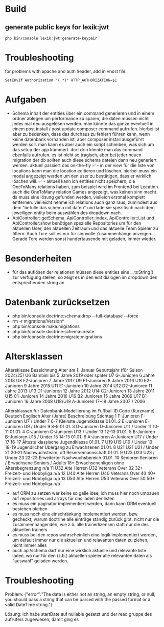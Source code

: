# Build

## generate public keys for lexik:jwt
```shell
php bin/console lexik:jwt:generate-keypair
```

# Troubleshooting
for problems with apache and auth header, add in vhost file:

```
SetEnvIf Authorization "(.*)" HTTP_AUTHORIZATION=$1
```

# Aufgaben
- Schema inhalt der entities über ein command generieren und in einem ordner ablegen um performance zu sparen, die daten müssen nicht jedes mal neu ausgelesen werden. man könnte das ganze eventuell in einem post install / post update composer command aufrufen. hierbei ist aber zu bedenken, dass das durchaus zu fehlern führen kann, wenn keine datenbank vorhanden ist, aber composer install ausgeführt werden soll. man kann es aber auch ein script schreiben, was sich um das setup der app kümmert. dort drin könnte man das command ebenfalls aufrufen. es ist nicht so tragisch, aber bei jeder neuen migration der db sollten auch diese schema dateien dann neu generiert werden. aktuell passiert das on-the-fly
✅ - in der view für die liste von locations kann man die location editieren und löschen. hierbei muss ein modal angezeigt werden um den user zu bestätigen, dass er wirklich löschen will. 
✅ - aktuell kann ich entities nicht speichern, die OneToMany relations haben, zum beispiel wird im Frontend bei Location auch die OneToMany relation Games angezeigt, was keinen sinn macht. da muss eine lösung gefunden werden, vielleich erstmal komplett entfernen. vielleicht nehme ich relations auch ganz raus, zumindest aus dem "befülle das schema mit daten" und lade sie  spezifisch nach dem jeweiligen entity beim auswählen des dropdown nach.
- ApiController::getSchema, ApiController::index, ApiController::List und ApiController:show benötigen spezielle Repositories um für den aktuellen User, den aktuellen Zeitraum und das aktuelle Team Spieler zu filtern. Auch Tore soll es nur für sinnvolle Zusammenhänge anzeigen. Gerade Tore werden sonst hundertausende mit geladen, immer wieder.

# Besonderheiten
- für das auflösen der relationen müssen diese entities eine __toString() zur verfügung stellen, so zeigt es in den edit dialogen im dropdown den entsprechenden string an

# Datenbank zurücksetzen
- php bin/console doctrine:schema:drop --full-database --force
- rm -r migrations/Version*
- php bin/console make:migrations
- php bin/console doctrine:schema:create
- php bin/console doctrine:migrate:migrations

# Altersklassen
Altersklasse	Bezeichnung	Alter am 1. Januar	Geburtsjahr (für Saison 2024/25)
U6	Bambini	bis 5 Jahre	2019 oder später
U7	G-Junioren	6 Jahre	2018
U8	F2-Junioren	7 Jahre	2017
U9	F1-Junioren	8 Jahre	2016
U10	E2-Junioren	9 Jahre	2015
U11	E1-Junioren	10 Jahre	2014
U12	D2-Junioren	11 Jahre	2013
U13	D1-Junioren	12 Jahre	2012
U14	C2-Junioren	13 Jahre	2011
U15	C1-Junioren	14 Jahre	2010
U16	B2-Junioren	15 Jahre	2009
U17	B1-Junioren	16 Jahre	2008
U18/U19	A-Junioren	17–18 Jahre	2007 / 2006

Altersklassen für Datenbank-Modellierung im Fußball
ID	Code (Kurzname)	Deutsch	Englisch	Alter (Jahre)	Beschreibung	Stichtag
1	F-Junioren	F-Junioren	U7 / Under 7	6-7	Kleinste Jugendklasse	01.01.
2	E-Junioren	E-Junioren	U9 / Under 9	8-9		01.01.
3	D-Junioren	D-Junioren	U11 / Under 11	10-11		01.01.
4	C-Junioren	C-Junioren	U13 / Under 13	12-13		01.01.
5	B-Junioren	B-Junioren	U15 / Under 15	14-15		01.01.
6	A-Junioren	A-Junioren	U17 / Under 17	16-17	Älteste klassische Jugendklasse	01.01.
7	U19	U19	U19 / Under 19	18-19	Jugendlicher Übergang zu Erwachsenen	01.01.
8	U21	U21	U21 / Under 21	20-21	Nachwuchsteam, oft Reservemannschaft	01.01.
9	U23	U23	U23 / Under 23	22-23	Erweiterter Nachwuchsbereich	01.01.
10	Senioren	Senioren / Erwachsene	Seniors / Adults	18+	Erwachsenenligen ohne Altersbegrenzung	n/a
11	Ü32	Alte Herren Ü32	Veterans Over 32	32+	Freizeit- und Hobbyliga	n/a
12	Ü40	Alte Herren Ü40	Veterans Over 40	40+	Freizeit- und Hobbyliga	n/a
13	Ü50	Alte Herren Ü50	Veterans Over 50	50+	Freizeit- und Hobbyliga	n/a

- auf ORM zu setzen war keine so geile idee, ich muss hier noch umbauen auf repositories und arrays für das laden der listen
- es muss ein paginator implementiert werden, dann kann ORM eventuell bestehen bleiben
- es muss noch eine einschränkung implementiert werden, bzw. gecheckt, warum doctrine alle einträge ständig zurück gibt, nicht nur die zusammenhängenden, wie z.b. alle trainerlizensen statt nur die des aktuellen trainers
- es muss bei den repos wahrscheinlich eine logik implementiert werden, um default immer nur die aktuellen und relavanten daten zu ziehen, nicht immer alles
- auch api/schema darf nur eine wirklich aktuelle und relevante liste laden, wo nur für den (z.b.) aktuellen spieler alle relevanten daten als "auswahl" geladen werden. 

# Troubleshooting
Problem:
{"error":"The data is either not an string, an empty string, or null; you should pass a string that can be parsed with the passed format or a valid DateTime string."}

Lösung:
ich habe startDate auf nullable gesetzt und der read gruppe des aufrufers zugewiesen, damit ging es